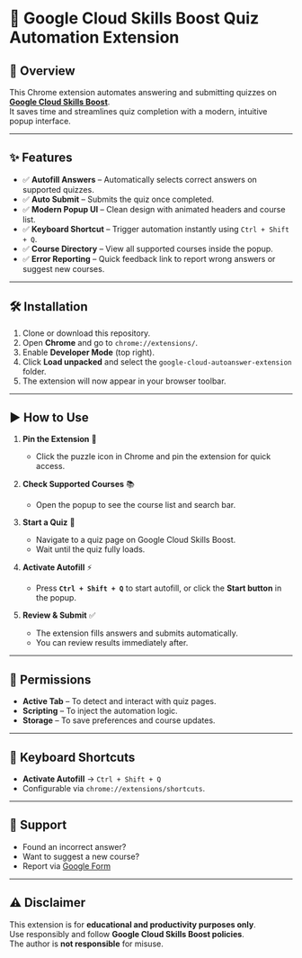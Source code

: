 # 🚀 Google Cloud Skills Boost Quiz Automation Extension

## 📌 Overview
This Chrome extension automates answering and submitting quizzes on **[Google Cloud Skills Boost](https://www.cloudskillsboost.google/)**.  
It saves time and streamlines quiz completion with a modern, intuitive popup interface.

---

## ✨ Features
- ✅ **Autofill Answers** – Automatically selects correct answers on supported quizzes.  
- ✅ **Auto Submit** – Submits the quiz once completed.  
- ✅ **Modern Popup UI** – Clean design with animated headers and course list.  
- ✅ **Keyboard Shortcut** – Trigger automation instantly using `Ctrl + Shift + Q`.  
- ✅ **Course Directory** – View all supported courses inside the popup.  
- ✅ **Error Reporting** – Quick feedback link to report wrong answers or suggest new courses.  

---

## 🛠️ Installation
1. Clone or download this repository.  
2. Open **Chrome** and go to `chrome://extensions/`.  
3. Enable **Developer Mode** (top right).  
4. Click **Load unpacked** and select the `google-cloud-autoanswer-extension` folder.  
5. The extension will now appear in your browser toolbar.  

---

## ▶️ How to Use
1. **Pin the Extension** 🔧  
   - Click the puzzle icon in Chrome and pin the extension for quick access.  

2. **Check Supported Courses** 📚  
   - Open the popup to see the course list and search bar.  

3. **Start a Quiz** 📝  
   - Navigate to a quiz page on Google Cloud Skills Boost.  
   - Wait until the quiz fully loads.  

4. **Activate Autofill** ⚡  
   - Press **`Ctrl + Shift + Q`** to start autofill, or click the **Start button** in the popup.  

5. **Review & Submit** ✅  
   - The extension fills answers and submits automatically.  
   - You can review results immediately after.  

---

## 🔑 Permissions
- **Active Tab** – To detect and interact with quiz pages.  
- **Scripting** – To inject the automation logic.  
- **Storage** – To save preferences and course updates.  

---

## 🧩 Keyboard Shortcuts
- **Activate Autofill** → `Ctrl + Shift + Q`  
- Configurable via `chrome://extensions/shortcuts`.  

---

## 📣 Support
- Found an incorrect answer?  
- Want to suggest a new course?  
- Report via [Google Form](https://forms.gle/AJdCFVvLJfUnoXei7)  

---

## ⚠️ Disclaimer
This extension is for **educational and productivity purposes only**.  
Use responsibly and follow **Google Cloud Skills Boost policies**.  
The author is **not responsible** for misuse.
